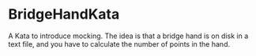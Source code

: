 BridgeHandKata
==============

A Kata to introduce mocking. The idea is that a bridge hand is on disk in a text file, and you have to calculate the number of points in the hand.